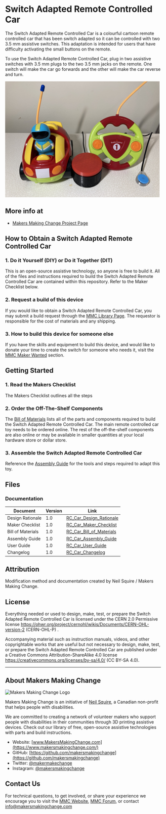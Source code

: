 # Switch Adapted Remote Controlled Car
The Switch Adapted Remote Controlled Car is a colourful cartoon remote controlled car that has been switch adapted so it can be controlled with two 3.5 mm assistive switches. This adaptation is intended for users that have difficulty activating the small buttons on the remote.

To use the Switch Adapted Remote Controlled Car, plug in two assistive switches with 3.5 mm plugs to the two 3.5 mm jacks on the remote. One switch will make the car go forwards and the other will make the car reverse and turn.

<img src="Photos/switch-adapted-remote-controlled-cartoon-car.jpg" width="500" alt="Picture of Switch Adapted Remote Controlled Car with two assistive switches plugged into the remote.">

## More info at
- [Makers Making Change Project Page](https://makersmakingchange.com/project/switch-adapted-rc-car-toy/ )


## How to Obtain a Switch Adapted Remote Controlled Car
### 1. Do it Yourself (DIY) or Do it Together (DIT)

This is an open-source assistive technology, so anyone is free to build it. All of the files and instructions required to build the Switch Adapted Remote Controlled Car are contained within this repository. Refer to the Maker Checklist below.

### 2. Request a build of this device

If you would like to obtain a Switch Adapted Remote Controlled Car, you may submit a build request through the [MMC Library Page](https://makersmakingchange.com/project/switch-adapted-rc-car-toy/). The requestor is responsible for the cost of materials and any shipping.

### 3. How to build this device for someone else

If you have the skills and equipment to build this device, and would like to donate your time to create the switch for someone who needs it, visit the [MMC Maker Wanted](https://makersmakingchange.com/maker-wanted/) section.


## Getting Started

### 1. Read the Makers Checklist

The Makers Checklist outlines all the steps 

### 2. Order the Off-The-Shelf Components

The [Bill of Materials](/Documentation/RC_Car_BOM_v1.0.xlsx) lists all of the parts and components required to build the Switch Adapted Remote Controlled Car. The main remote controlled car toy needs to be ordered online. The rest of the off-the-shelf components are also online or may be available in smaller quantities at your local hardware store or dollar store.

### 3. Assemble the Switch Adapted Remote Controlled Car

Reference the [Assembly Guide](/Documentation/RC_Car_Assembly_Guide_v1.0.pdf) for the tools and steps required to adapt this toy.


## Files
### Documentation
| Document             | Version | Link |
|----------------------|---------|------|
| Design Rationale     | 1.0     | [RC_Car_Design_Rationale](/Documentation/RC_Car_Design_Rationale_v1.0.pdf)     |
| Maker Checklist      | 1.0     | [RC_Car_Maker_Checklist](/Documentation/RC_Car_Maker_Checklist_v1.0.pdf)     |
| Bill of Materials    | 1.0     | [RC_Car_Bill_of_Materials](/Documentation/RC_Car_BOM_v1.0.xlsx)     |
| Assembly Guide       | 1.0     | [RC_Car_Assembly_Guide](/Documentation/RC_Car_Assembly_Guide_v1.0.pdf)     |
| User Guide           | 1.0     | [RC_Car_User_Guide](/Documentation/RC_Car_User_Guide_v1.0.pdf)    |
| Changelog            | 1.0     | [RC_Car_Changelog](/Documentation/RC_Car_Changelog_v1.0.pdf)     |


## Attribution
Modification method and documentation created by Neil Squire / Makers Making Change.



## License
Everything needed or used to design, make, test, or prepare the Switch Adapted Remote Controlled Car is licensed under the CERN 2.0 Permissive license <https://ohwr.org/project/cernohl/wikis/Documents/CERN-OHL-version-2> (CERN-OHL-P) . 

Accompanying material such as instruction manuals, videos, and other copyrightable works that are useful but not necessary to design, make, test, or prepare the Switch Adapted Remote Controlled Car are published under a Creative Commons Attribution-ShareAlike 4.0 license https://creativecommons.org/licenses/by-sa/4.0/ (CC BY-SA 4.0).


---

## About Makers Making Change
<img src="https://www.makersmakingchange.com/wp-content/uploads/logo/mmc_logo.svg" width="500" alt="Makers Making Change Logo">

Makers Making Change is an initiative of [Neil Squire](https://www.neilsquire.ca/), a Canadian non-profit that helps people with disabilities.

We are committed to creating a network of volunteer makers who support people with disabilities in their communities through 3D printing assistive devices. Check out our library of free, open-source assistive technologies with parts and build instructions.

 - Website: [www.MakersMakingChange.com](https://www.makersmakingchange.com/)
 - GitHub: [https://github.com/makersmakingchange](https://github.com/makersmakingchange)
 - Twitter: [@makermakechange](https://twitter.com/makermakechange)
 - Instagram: [@makersmakingchange](https://www.instagram.com/makersmakingchange)



## Contact Us

For technical questions, to get involved, or share your experience we encourage you to visit the [MMC Website](https://www.makersmakingchange.com/), [MMC Forum](https://makersmakingchange.com/forum), or contact info@makersmakingchange.com
